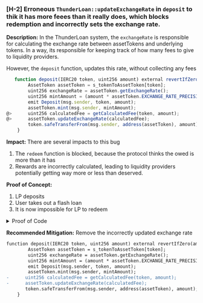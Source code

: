 ### [H-2] Erroneous `ThunderLoan::updateExchangeRate` in `deposit` to thik it has more feees than it really does, which blocks redemption and incorrectly sets the exchange rate.

**Description:** In the ThunderLoan system, the `exchangeRate` is responsible for calculating the exchange rate between assetTokens and underlying tokens. In a way, its responsible for keeping track of how many fees to give to liquidity providers.

However, the `deposit` function, updates this rate, without collecting any fees

```javascript
   function deposit(IERC20 token, uint256 amount) external revertIfZero(amount) revertIfNotAllowedToken(token) {
        AssetToken assetToken = s_tokenToAssetToken[token];
        uint256 exchangeRate = assetToken.getExchangeRate();
        uint256 mintAmount = (amount * assetToken.EXCHANGE_RATE_PRECISION()) / exchangeRate;
        emit Deposit(msg.sender, token, amount);
        assetToken.mint(msg.sender, mintAmount);
@>      uint256 calculatedFee = getCalculatedFee(token, amount);
@>      assetToken.updateExchangeRate(calculatedFee);
        token.safeTransferFrom(msg.sender, address(assetToken), amount);
    }
```

**Impact:** There are several impacts to this bug

1. The `redeem` function is blocked, because the protocol thinks the owed is more than it has
2. Rewards are incorrectly calculated, leading to liquidity providers potentially getting way more or less than deserved.

**Proof of Concept:**

1. LP deposits
2. User takes out a flash loan
3. It is now impossible for LP to redeem

<details>

<summary>Proof of Code</summary>

```javascript
    function testRedeemAfterLoan() public setAllowedToken() hasDeposits() {
        uint256 amountToBorrow = AMOUNT * 10;
        uint256 calculatedFee = thunderLoan.getCalculatedFee(tokenA, amountToBorrow);
        vm.startPrank(user);
        tokenA.mint(address(mockFlashLoanReceiver), calculatedFee);
        thunderLoan.flashloan(address(mockFlashLoanReceiver), tokenA, amountToBorrow, "");
        vm.stopPrank();

        uint256 amountToRedeem = type(uint256).max;
        vm.startPrank(liquidityProvider);
        thunderLoan.redeem(tokenA,amountToRedeem);
    }
```

</details>

**Recommended Mitigation:** Remove the incorrectly updated exchange rate 
```diff
function deposit(IERC20 token, uint256 amount) external revertIfZero(amount) revertIfNotAllowedToken(token) {
        AssetToken assetToken = s_tokenToAssetToken[token];
        uint256 exchangeRate = assetToken.getExchangeRate();
        uint256 mintAmount = (amount * assetToken.EXCHANGE_RATE_PRECISION()) / exchangeRate;
        emit Deposit(msg.sender, token, amount);
        assetToken.mint(msg.sender, mintAmount);
-      uint256 calculatedFee = getCalculatedFee(token, amount);
-      assetToken.updateExchangeRate(calculatedFee);
       token.safeTransferFrom(msg.sender, address(assetToken), amount);
    }
```
